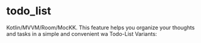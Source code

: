 # todo_list
Kotlin/MVVM/Room/MocKK. This feature helps you organize your thoughts and tasks in a simple and convenient wa
Todo-List Variants:


